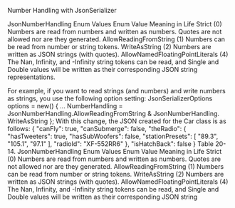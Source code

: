 Number Handling with JsonSerializer

JsonNumberHandling Enum Values
Enum Value Meaning in Life
Strict (0) Numbers are read from numbers and written as numbers.
Quotes are not allowed nor are they generated.
AllowReadingFromString (1) Numbers can be read from number or string tokens.
WriteAsString (2) Numbers are written as JSON strings (with quotes).
AllowNamedFloatingPointLiterals (4) The Nan, Infinity, and -Infinity string tokens can be
read, and Single and Double values will be written as their
corresponding JSON string representations.

For example, if you
want to read strings (and numbers) and write numbers as strings, you use the following option setting:
JsonSerializerOptions options = new()
{
...
NumberHandling = JsonNumberHandling.AllowReadingFromString & JsonNumberHandling.
WriteAsString
};
With this change, the JSON created for the Car class is as follows:
{
"canFly": true,
"canSubmerge": false,
"theRadio": {
"hasTweeters": true,
"hasSubWoofers": false,
"stationPresets": [
"89.3",
"105.1",
"97.1"
],
"radioId": "XF-552RR6"
},
"isHatchBack": false
}
Table 20-14. JsonNumberHandling Enum Values
Enum Value Meaning in Life
Strict (0) Numbers are read from numbers and written as numbers.
Quotes are not allowed nor are they generated.
AllowReadingFromString (1) Numbers can be read from number or string tokens.
WriteAsString (2) Numbers are written as JSON strings (with quotes).
AllowNamedFloatingPointLiterals (4) The Nan, Infinity, and -Infinity string tokens can be
read, and Single and Double values will be written as their
corresponding JSON string


